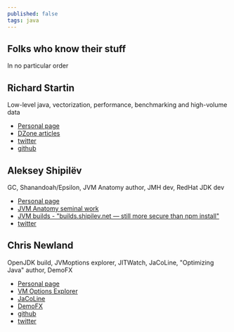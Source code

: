 ```yaml
---
published: false
tags: java
---
```

## Folks who know their stuff

In no particular order

## Richard Startin

Low-level java, vectorization, performance, benchmarking and high-volume data
- [Personal page](https://richardstartin.github.io)
- [DZone articles](https://dzone.com/users/3194047/richardstartin.html)
- [twitter](twitter.com/richardstartin)
- [github](https://github.com/richardstartin)

## Aleksey Shipilëv

GC, Shanandoah/Epsilon, JVM Anatomy author, JMH dev, RedHat JDK dev
- [Personal page](https://shipilev.net)
- [JVM Anatomy seminal work](https://shipilev.net/jvm/anatomy-quarks/)
- [JVM builds - "builds.shipilev.net — still more secure than npm install"](https://builds.shipilev.net)
- [twitter](https://twitter.com/shipilev)

## Chris Newland

OpenJDK build, JVMoptions explorer, JITWatch, JaCoLine, "Optimizing Java" author, DemoFX
- [Personal page](https://www.chriswhocodes.com)
- [VM Options Explorer](https://chriswhocodes.com/vm-options-explorer.html)
- [JaCoLine](https://jacoline.dev/inspect)
- [DemoFX](https://github.com/chriswhocodes/DemoFX)
- [github](https://github.com/chriswhocodes)
- [twitter](https://twitter.com/chriswhocodes)
